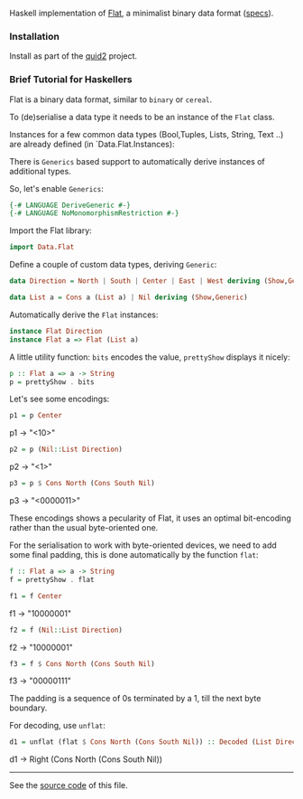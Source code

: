 
Haskell implementation of [Flat](http://quid2.org), a minimalist binary data format ([specs](http://quid2.org/docs/Flat.pdf)).

### Installation

Install as part of the [quid2](https://github.com/tittoassini/quid2) project.

### Brief Tutorial for Haskellers

Flat is a binary data format, similar to `binary` or `cereal`.

To (de)serialise a data type it needs to be an instance of the `Flat` class.

Instances for a few common data types (Bool,Tuples, Lists, String, Text ..) are already defined (in `Data.Flat.Instances):

There is `Generics` based support to automatically derive instances of additional types.

So, let's enable `Generics`:

```haskell
{-# LANGUAGE DeriveGeneric #-}
{-# LANGUAGE NoMonomorphismRestriction #-}
```

Import the Flat library:

```haskell
import Data.Flat
```

Define a couple of custom data types, deriving `Generic`:

```haskell
data Direction = North | South | Center | East | West deriving (Show,Generic)
```

```haskell
data List a = Cons a (List a) | Nil deriving (Show,Generic)
```

Automatically derive the `Flat` instances:

```haskell
instance Flat Direction
instance Flat a => Flat (List a)
```

A little utility function: `bits` encodes the value, `prettyShow` displays it nicely:

```haskell
p :: Flat a => a -> String
p = prettyShow . bits
```

Let's see some encodings:

```haskell
p1 = p Center
```
p1 -> "<10>"

```haskell
p2 = p (Nil::List Direction)
```
p2 -> "<1>"

```haskell
p3 = p $ Cons North (Cons South Nil)
```
p3 -> "<0000011>"

These encodings shows a pecularity of Flat, it uses an optimal bit-encoding rather than the usual byte-oriented one.

For the serialisation to work with byte-oriented devices, we need to add some final padding, this is done automatically by the function `flat`:

```haskell
f :: Flat a => a -> String
f = prettyShow . flat
```

```haskell
f1 = f Center
```
f1 -> "10000001"

```haskell
f2 = f (Nil::List Direction)
```
f2 -> "10000001"

```haskell
f3 = f $ Cons North (Cons South Nil)
```
f3 -> "00000111"

The padding is a sequence of 0s terminated by a 1, till the next byte boundary.

For decoding, use `unflat`:

```haskell
d1 = unflat (flat $ Cons North (Cons South Nil)) :: Decoded (List Direction)
```
d1 -> Right (Cons North (Cons South Nil))


-----
See the [source code](https://github.com/tittoassini/flat/blob/master/src/README.lhs) of this file. 
